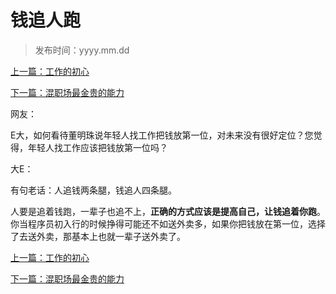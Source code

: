# 钱追人跑
>
>发布时间：yyyy.mm.dd

[上一篇：工作的初心](work/article51)

[下一篇：混职场最金贵的能力](work/article53)

网友：

E大，如何看待董明珠说年轻人找工作把钱放第一位，对未来没有很好定位？您觉得，年轻人找工作应该把钱放第一位吗？ 

大E：

有句老话：人追钱两条腿，钱追人四条腿。 

人要是追着钱跑，一辈子也追不上，**正确的方式应该是提高自己，让钱追着你跑**。 你当程序员初入行的时候挣得可能还不如送外卖多，如果你把钱放在第一位，选择了去送外卖，那基本上也就一辈子送外卖了。


[上一篇：工作的初心](work/article51)

[下一篇：混职场最金贵的能力](work/article53)




















​     











